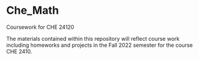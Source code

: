 # Che_Math
Coursework for CHE 24120

The materials contained within this repository will reflect course work including homeworks and projects in the Fall 2022 semester for the course CHE 2410.
